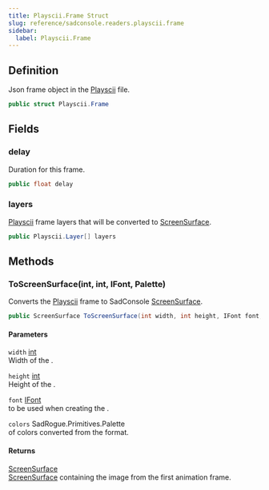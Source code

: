 ```yaml
---
title: Playscii.Frame Struct
slug: reference/sadconsole.readers.playscii.frame
sidebar:
  label: Playscii.Frame
---
```

## Definition

Json frame object in the [Playscii](../sadconsole.readers.playscii/) file.

```csharp title="C#"
public struct Playscii.Frame
```


## Fields

### delay

Duration for this frame.

```csharp title="C#"
public float delay
```

### layers

[Playscii](../sadconsole.readers.playscii/) frame layers that will be converted to [ScreenSurface](../sadconsole.screensurface/).

```csharp title="C#"
public Playscii.Layer[] layers
```

## Methods

### ToScreenSurface(int, int, IFont, Palette)

Converts the [Playscii](../sadconsole.readers.playscii/) frame to SadConsole [ScreenSurface](../sadconsole.screensurface/).

```csharp title="C#"
public ScreenSurface ToScreenSurface(int width, int height, IFont font, Palette colors)
```

#### Parameters

`width` [int](https://learn.microsoft.com/dotnet/api/system.int32/)  
Width of the <xref href="SadConsole.ScreenSurface" data-throw-if-not-resolved="false"></xref>.

`height` [int](https://learn.microsoft.com/dotnet/api/system.int32/)  
Height of the <xref href="SadConsole.ScreenSurface" data-throw-if-not-resolved="false"></xref>.

`font` [IFont](../sadconsole.ifont/)  
<xref href="SadConsole.IFont" data-throw-if-not-resolved="false"></xref> to be used when creating the <xref href="SadConsole.ScreenSurface" data-throw-if-not-resolved="false"></xref>.

`colors` SadRogue.Primitives.Palette  
<xref href="SadRogue.Primitives.Palette" data-throw-if-not-resolved="false"></xref> of colors converted from the <xref href="SadConsole.Readers.Playscii" data-throw-if-not-resolved="false"></xref> format.

#### Returns

[ScreenSurface](../sadconsole.screensurface/)  
[ScreenSurface](../sadconsole.screensurface/) containing the image from the first animation frame.